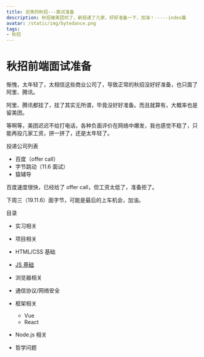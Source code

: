```yaml
---
title: 迟来的秋招---面试准备
description: 秋招被美团坑了，新投递了几家，好好准备一下，加油！-----index篇
avatar: /static/img/bytedance.png
tags:
- 秋招
---
```


# 秋招前端面试准备

惭愧，太年轻了，太相信这些商业公司了，导致正常的秋招没好好准备，也只面了阿里、腾讯。

阿里、腾讯都挂了，挂了其实无所谓，毕竟没好好准备。而且就算有，大概率也是留美团。

等啊等，美团迟迟不给打电话，各种负面评价在网络中爆发，我也感觉不稳了，只能再投几家工资，拼一拼了，还是太年轻了。

投递公司列表

- 百度（offer call）
- 字节跳动（11.6 面试）
- 猿辅导

百度速度很快，已经给了 offer call，但工资太低了，准备拒了。

下周三（19.11.6）面字节，可能是最后的上车机会，加油。

目录

- 实习相关

- 项目相关

- HTML/CSS 基础

- [JS 基础](/post/js)

- 浏览器相关

- 通信协议/网络安全

- 框架相关
  - Vue
  - React

- Node.js 相关

- 哲学问题
